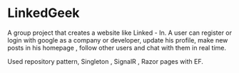 # LinkedGeek

A group project that creates a website like Linked - In.
A user can register or login with google as a company or developer, update his profile, make new posts in his homepage , follow other users
and chat with them in real time.

Used repository pattern, Singleton , SignalR , Razor pages with EF.

